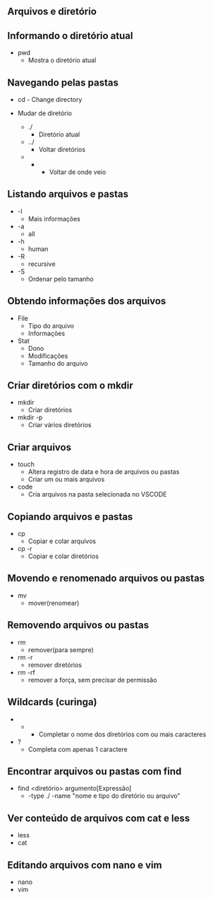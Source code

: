 ## Arquivos e diretório

## Informando o diretório atual
* pwd
    - Mostra o diretório atual


## Navegando pelas pastas
* cd - Change directory

* Mudar de diretório
    - ./
        - Diretório atual
    - ../
        - Voltar diretórios
    - -
        - Voltar de onde veio


## Listando arquivos e pastas
* -l
    - Mais informações
* -a
    - all
* -h
    - human
* -R
    - recursive
* -S
    - Ordenar pelo tamanho


## Obtendo informações dos arquivos
* File
    - Tipo do arquivo
    - Informações
* Stat
    - Dono
    - Modificações
    - Tamanho do arquivo
    

## Criar diretórios com o mkdir
* mkdir
    - Criar diretórios
* mkdir -p
    - Criar vários diretórios


## Criar arquivos
* touch
    - Altera registro de data e hora de arquivos ou pastas
    - Criar um ou mais arquivos
* code
    - Cria arquivos na pasta selecionada no VSCODE


## Copiando arquivos e pastas
* cp
    - Copiar e colar arquivos
* cp -r 
    - Copiar e colar diretórios


## Movendo e renomenado arquivos ou pastas
* mv
    - mover(renomear)


## Removendo arquivos ou pastas
* rm
    - remover(para sempre)
* rm -r
    - remover diretórios
* rm -rf
    - remover a força, sem precisar de permissão


## Wildcards (curinga)
* *
    - Completar o nome dos diretórios com ou mais caracteres
* ?
    - Completa com apenas 1 caractere


## Encontrar arquivos ou pastas com find
* find <diretório> argumento[Expressão]
    - -type ./ <directory or file> -name "nome e tipo do diretório ou arquivo"


## Ver conteúdo de arquivos com cat e less
* less
* cat


## Editando arquivos com nano e vim
* nano
* vim